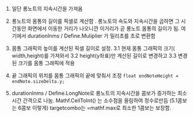 1. 일단 롱노트의 지속시간을 가져옴 
2. 롱노트의 몸통의 길이를 픽셀로 계산함 .
   롱노토의 속도와 지속시간을 곱하면 그 시간동안 화면에서 이동한 거리가 나오니깐 이거리가 곧 롱노트 몸통의 길이가 됨. 여기에서 durationInms / Define.Muliplier 가 밀리초를 초로 변환함
3. 몸통 그래픽의 높이를 계산된 픽셀 길이로 설정.
   3.1 현재 몸통 그래픽의 크기( width,height)를 가져와서
   3.2 height(y좌표)만 계산된 길이로 변경하고 
   3.3 변경된 크기를 몸통 그래픽에 적용
4. 끝 그래픽의 위치를 몸통 그래픽의 끝에 맞춰서 조정
   `float endNoteHeight = endNote.sizeDelta.y;` 

6. durationInms / Define.LongNote로 롱노트의 지속시간을 콤보가 증가하는 최소 시간 간격으로 나눔.
   Mathf.CeilToInt() 는 소수점을 올림하여 정수로만듬 (5.1콤보는 6콤보 이렇게)
   targetcombo는 =mathf.max로 최소한 1콤보는 보장함.